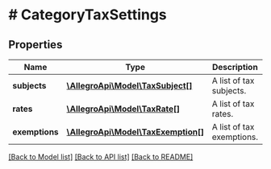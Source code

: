 # # CategoryTaxSettings

## Properties

Name | Type | Description | Notes
------------ | ------------- | ------------- | -------------
**subjects** | [**\AllegroApi\Model\TaxSubject[]**](TaxSubject.md) | A list of tax subjects. | [optional]
**rates** | [**\AllegroApi\Model\TaxRate[]**](TaxRate.md) | A list of tax rates. | [optional]
**exemptions** | [**\AllegroApi\Model\TaxExemption[]**](TaxExemption.md) | A list of tax exemptions. | [optional]

[[Back to Model list]](../../README.md#models) [[Back to API list]](../../README.md#endpoints) [[Back to README]](../../README.md)
